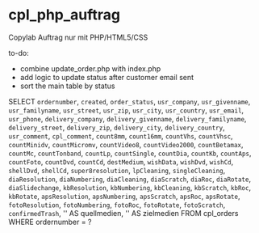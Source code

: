 # cpl_php_auftrag
Copylab Auftrag nur mit PHP/HTML5/CSS

to-do:

- combine update_order.php with index.php 
- add logic to update status after customer email sent
- sort the main table by status


SELECT `ordernumber`, `created`, `order_status`, `usr_company`, `usr_givenname`, `usr_familyname`, `usr_street`, `usr_zip`, `usr_city`, `usr_country`, `usr_email`, `usr_phone`, `delivery_company`, `delivery_givenname`, `delivery_familyname`, `delivery_street`, `delivery_zip`, `delivery_city`, `delivery_country`, `usr_comment`, `cpl_comment`, `count8mm`, `count16mm`, `countVhs`, `countVhsc`, `countMinidv`, `countMicromv`, `countVideo8`, `countVideo2000`, `countBetamax`, `countMc`, `countTonband`, `countLp`, `countSingle`, `countDia`, `countKb`, `countAps`, `countFoto`, `countDvd`, `countCd`, `destMedium`, `wishData`, `wishDvd`, `wishCd`, `shellDvd`, `shellCd`, `super8resolution`, `lpCleaning`, `singleCleaning`, `diaResolution`, `diaNumbering`, `diaCleaning`, `diaScratch`, `diaRoc`, `diaRotate`, `diaSlidechange`, `kbResolution`, `kbNumbering`, `kbCleaning`, `kbScratch`, `kbRoc`, `kbRotate`, `apsResolution`, `apsNumbering`, `apsScratch`, `apsRoc`, `apsRotate`, `fotoResolution`, `fotoNumbering`, `fotoRoc`, `fotoRotate`, `fotoScratch`, `confirmedTrash`, '' AS quellmedien, '' AS zielmedien FROM cpl_orders WHERE ordernumber = ?